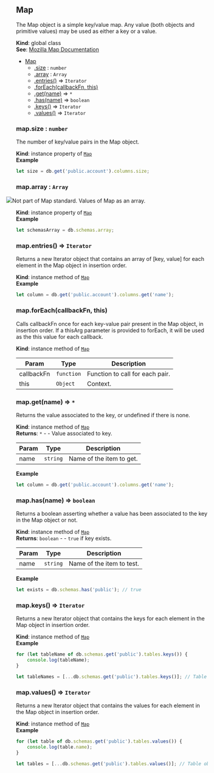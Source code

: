 <a name="Map"></a>
## Map
The Map object is a simple key/value map. Any value (both objects and primitive values) may be used as either a key
or a value.

**Kind**: global class  
**See**: [Mozilla Map Documentation](https://developer.mozilla.org/en/docs/Web/JavaScript/Reference/Global_Objects/Map)  

* [Map](#Map)
    * [.size](#Map+size) : <code>number</code>
    * [.array](#Map+array) : <code>Array</code>
    * [.entries()](#Map+entries) ⇒ <code>Iterator</code>
    * [.forEach(callbackFn, this)](#Map+forEach)
    * [.get(name)](#Map+get) ⇒ <code>\*</code>
    * [.has(name)](#Map+has) ⇒ <code>boolean</code>
    * [.keys()](#Map+keys) ⇒ <code>Iterator</code>
    * [.values()](#Map+values) ⇒ <code>Iterator</code>

<a name="Map+size"></a>
### map.size : <code>number</code>
The number of key/value pairs in the Map object.

**Kind**: instance property of <code>[Map](#Map)</code>  
**Example**  
```js
let size = db.get('public.account').columns.size;
```
<a name="Map+array"></a>
### map.array : <code>Array</code>
<img src="http://www.pg-structure.com/images/warning-24.png" style="margin-left: -26px;">Not part of Map standard.
Values of Map as an array.

**Kind**: instance property of <code>[Map](#Map)</code>  
**Example**  
```js
let schemasArray = db.schemas.array;
```
<a name="Map+entries"></a>
### map.entries() ⇒ <code>Iterator</code>
Returns a new Iterator object that contains an array of [key, value] for each element in the Map object in insertion order.

**Kind**: instance method of <code>[Map](#Map)</code>  
**Example**  
```js
let column = db.get('public.account').columns.get('name');
```
<a name="Map+forEach"></a>
### map.forEach(callbackFn, this)
Calls callbackFn once for each key-value pair present in the Map object, in insertion order.
If a thisArg parameter is provided to forEach, it will be used as the this value for each callback.

**Kind**: instance method of <code>[Map](#Map)</code>  

| Param | Type | Description |
| --- | --- | --- |
| callbackFn | <code>function</code> | Function to call for each pair. |
| this | <code>Object</code> | Context. |

<a name="Map+get"></a>
### map.get(name) ⇒ <code>\*</code>
Returns the value associated to the key, or undefined if there is none.

**Kind**: instance method of <code>[Map](#Map)</code>  
**Returns**: <code>\*</code> - - Value associated to key.  

| Param | Type | Description |
| --- | --- | --- |
| name | <code>string</code> | Name of the item to get. |

**Example**  
```js
let column = db.get('public.account').columns.get('name');
```
<a name="Map+has"></a>
### map.has(name) ⇒ <code>boolean</code>
Returns a boolean asserting whether a value has been associated to the key in the Map object or not.

**Kind**: instance method of <code>[Map](#Map)</code>  
**Returns**: <code>boolean</code> - - `true` if key exists.  

| Param | Type | Description |
| --- | --- | --- |
| name | <code>string</code> | Name of the item to test. |

**Example**  
```js
let exists = db.schemas.has('public'); // true
```
<a name="Map+keys"></a>
### map.keys() ⇒ <code>Iterator</code>
Returns a new Iterator object that contains the keys for each element in the Map object in insertion order.

**Kind**: instance method of <code>[Map](#Map)</code>  
**Example**  
```js
for (let tableName of db.schemas.get('public').tables.keys()) {
    console.log(tableName);
}

let tableNames = [...db.schemas.get('public').tables.keys()]; // Table names as an array.
```
<a name="Map+values"></a>
### map.values() ⇒ <code>Iterator</code>
Returns a new Iterator object that contains the values for each element in the Map object in insertion order.

**Kind**: instance method of <code>[Map](#Map)</code>  
**Example**  
```js
for (let table of db.schemas.get('public').tables.values()) {
    console.log(table.name);
}

let tables = [...db.schemas.get('public').tables.values()]; // Table objects as an array.
```
